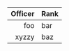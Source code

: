 | Officer         | Rank                 |
| --------------: | -------------------- |
| foo             | bar                  |
| xyzzy           | baz                  |

